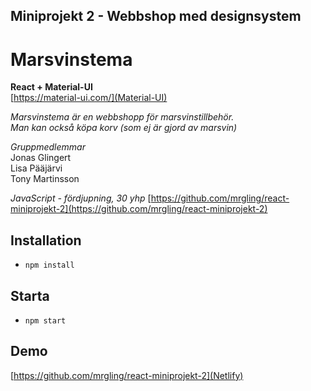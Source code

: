## Miniprojekt 2 - Webbshop med designsystem

# Marsvinstema

**React + Material-UI**  
[https://material-ui.com/](Material-UI)

*Marsvinstema är en webbshopp för marsvinstillbehör.  
Man kan också köpa korv (som ej är gjord av marsvin)*

*Gruppmedlemmar*  
Jonas Glingert  
Lisa Pääjärvi  
Tony Martinsson

*JavaScript - fördjupning, 30 yhp*
[https://github.com/mrgling/react-miniprojekt-2](https://github.com/mrgling/react-miniprojekt-2)

## Installation

* `npm install`

## Starta

* `npm start`   

## Demo
[https://github.com/mrgling/react-miniprojekt-2](Netlify)

